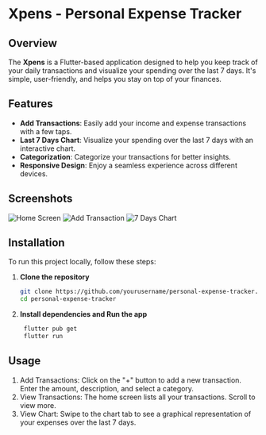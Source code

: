 # Xpens - Personal Expense Tracker

## Overview

The **Xpens** is a Flutter-based application designed to help you keep track of your daily transactions and visualize your spending over the last 7 days. It's simple, user-friendly, and helps you stay on top of your finances.

## Features

- **Add Transactions**: Easily add your income and expense transactions with a few taps.
- **Last 7 Days Chart**: Visualize your spending over the last 7 days with an interactive chart.
- **Categorization**: Categorize your transactions for better insights.
- **Responsive Design**: Enjoy a seamless experience across different devices.

## Screenshots

![Home Screen](screenshots/home_screen.png)
![Add Transaction](screenshots/add_transaction.png)
![7 Days Chart](screenshots/7_days_chart.png)

## Installation

To run this project locally, follow these steps:

1. **Clone the repository**
   ```bash
   git clone https://github.com/yourusername/personal-expense-tracker.git
   cd personal-expense-tracker
   ```
2. **Install dependencies and Run the app**
   ```bash
    flutter pub get
    flutter run
   ```

## Usage

1. Add Transactions: Click on the "+" button to add a new transaction. Enter the amount, description, and select a category.
2. View Transactions: The home screen lists all your transactions. Scroll to view more.
3. View Chart: Swipe to the chart tab to see a graphical representation of your expenses over the last 7 days.
